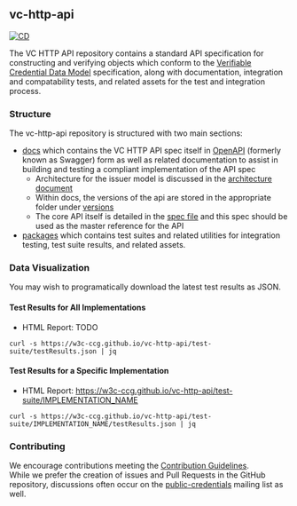 ## vc-http-api

[![CD](https://github.com/w3c-ccg/vc-http-api/actions/workflows/cd.yml/badge.svg)](https://github.com/w3c-ccg/vc-http-api/actions/workflows/cd.yml)

The VC HTTP API repository contains a standard API specification for constructing and verifying objects which conform to the [Verifiable Credential Data Model](https://www.w3.org/TR/vc-data-model/) specification, along with documentation, integration and compatability tests, and related assets for the test and integration process.

### Structure

The vc-http-api repository is structured with two main sections:

- [docs](./docs/) which contains the VC HTTP API spec itself in [OpenAPI](https://swagger.io/specification/) (formerly known as Swagger) form as well as related documentation to assist in building and testing a compliant implementation of the API spec
  - Architecture for the issuer model is discussed in the [architecture document](./docs/architecture.md)
  - Within docs, the versions of the api are stored in the appropriate folder under [versions](./docs/versions)
  - The core API itself is detailed in the [spec file](./docs/vc-http-api.yml) and this spec should be used as the master reference for the API
- [packages](./packages/) which contains test suites and related utilities for integration testing, test suite results, and related assets.

### Data Visualization

You may wish to programatically download the latest test results as JSON.

#### Test Results for All Implementations

- HTML Report: TODO

```
curl -s https://w3c-ccg.github.io/vc-http-api/test-suite/testResults.json | jq
```

#### Test Results for a Specific Implementation

- HTML Report: https://w3c-ccg.github.io/vc-http-api/test-suite/IMPLEMENTATION_NAME

```
curl -s https://w3c-ccg.github.io/vc-http-api/test-suite/IMPLEMENTATION_NAME/testResults.json | jq
```

### Contributing

We encourage contributions meeting the [Contribution Guidelines](CONTRIBUTING.md).  
While we prefer the creation of issues and Pull Requests in the GitHub repository, discussions often occur on the [public-credentials](http://lists.w3.org/Archives/Public/public-credentials/) mailing list as well.

